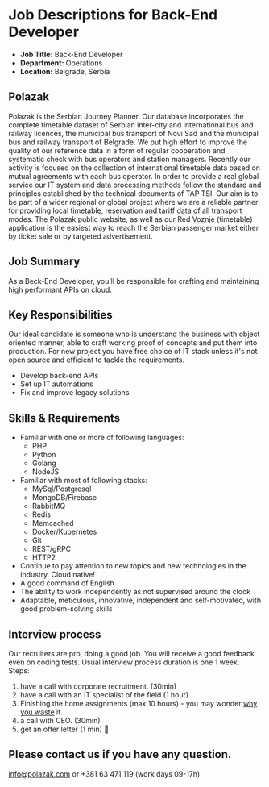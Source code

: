 # Job Descriptions for Back-End Developer

- **Job Title:** Back-End Developer
- **Department:** Operations
- **Location:** Belgrade, Serbia

## Polazak 
Polazak is the Serbian Journey Planner. Our database incorporates the complete timetable dataset of Serbian 
inter-city and international bus and railway licences, the municipal bus transport of Novi Sad and the municipal bus 
and railway transport of Belgrade. We put high effort to improve the quality of our reference data in a form of regular 
cooperation and systematic check with bus operators and station managers. Recently our activity is focused on the 
collection of international timetable data based on mutual agreements with each bus operator. In order to provide a 
real global service our IT system and data processing methods follow the standard and principles established by the 
technical documents of TAP TSI. Our aim is to be part of a wider regional or global project where we are a reliable 
partner for providing local timetable, reservation and tariff data of all transport modes. The Polazak public website, 
as well as our Red Voznje (timetable) application is the easiest way to reach the Serbian passenger market either by 
ticket sale or by targeted advertisement.


## Job Summary
As a Beck-End Developer, you’ll be responsible for crafting and maintaining high performant APIs on cloud.


## Key Responsibilities
Our ideal candidate is someone who is understand the business with object oriented manner, able to craft working 
proof of concepts and put them into production. For new project you have free choice of IT stack unless it's not open 
source and efficient to tackle the requirements.
- Develop back-end APIs
- Set up IT automations
- Fix and improve legacy solutions

## Skills & Requirements
- Familiar with one or more of following languages:
  - PHP
  - Python
  - Golang
  - NodeJS
- Familiar with most of following stacks:
  - MySql/Postgresql
  - MongoDB/Firebase
  - RabbitMQ
  - Redis
  - Memcached
  - Docker/Kubernetes
  - Git
  - REST/gRPC
  - HTTP2
- Continue to pay attention to new topics and new technologies in the industry. Cloud native!
- A good command of English
- The ability to work independently as not supervised around the clock
- Adaptable, meticulous, innovative, independent and self-motivated, with good problem-solving skills

## Interview process
Our recruiters are pro, doing a good job. You will receive a good feedback even on coding tests. 
Usual interview process duration is one 1 week.
Steps:
1. have a call with corporate recruitment. (30min)
2. have a call with an IT specialist of the field (1 hour)
3. Finishing the home assignments (max 10 hours) - you may wonder [why you waste][whywastefewhours] it.
4. a call with CEO. (30min)
5. get an offer letter (1 min) 🙂

## Please contact us if you have any question.
info@polazak.com or +381 63 471 119 (work days 09-17h)

[whywastefewhours]:<https://workplace.stackexchange.com/questions/18696/given-a-homework-tasks-on-a-job-interview>